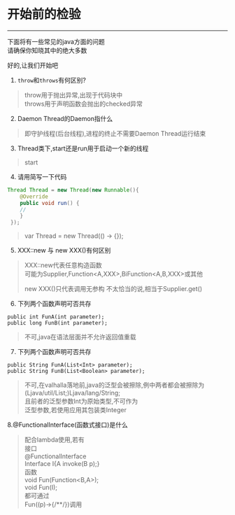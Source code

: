 # 开始前的检验
---
下面将有一些常见的java方面的问题  
请确保你知晓其中的绝大多数

好的,让我们开始吧

1. `throw`和`throws`有何区别?

> throw用于抛出异常,出现于代码块中  
> throws用于声明函数会抛出的checked异常

2. Daemon Thread的Daemon指什么

> 即守护线程(后台线程),进程的终止不需要Daemon Thread运行结束

3. Thread类下,start还是run用于启动一个新的线程

> start

4. 请用简写一下代码

````java
Thread Thread = new Thread(new Runnable(){
    @Override
    public void run() {
    //
    }
 });
````

> var Thread = new Thread(() -> {});

5. XXX::new 与 new XXX()有何区别

> XXX::new代表任意构造函数  
> 可能为Supplier<XXX>,Function<A,XXX>,BiFunction<A,B,XXX>或其他
>
> new XXX()只代表调用无参构
> 不太恰当的说,相当于Supplier<XXX>.get()

6. 下列两个函数声明可否共存

````javas
public int FunA(int parameter);
public long FunB(int parameter);
````

> 不可,java在语法层面并不允许返回值重载

7. 下列两个函数声明可否共存

````javas
public String FunA(List<Int> parameter);
public String FunB(List<Boolean> parameter);
````

> 不可,在valhalla落地前,java的泛型会被擦除,例中两者都会被擦除为(Ljava/util/List;)Ljava/lang/String;  
> 且前者的泛型参数Int为原始类型,不可作为   
> 泛型参数,若使用应用其包装类Integer

8.@FunctionalInterface(函数式接口)是什么

> 配合lambda使用,若有  
> 接口  
> @FunctionalInterface  
> Interface I{A invoke(B p);}  
> 函数  
> void Fun(Function<B,A>);  
> void Fun(I);  
> 都可通过  
> Fun((p)->{/**/})调用

